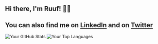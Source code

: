 ## Hi there, I'm Ruuf! 👋🏼

You can also find me on [LinkedIn](https://www.linkedin.com/in/rauf-jatoi-aa44892aa/) and on [Twitter](https://twitter.com/rauf_pokem80776)
---
![Your GitHub Stats](https://github-readme-stats.vercel.app/api?username=Raufjatoi&show_icons=true&count_private=true)
![Your Top Languages](https://github-readme-stats.vercel.app/api/top-langs/?username=Raufjatoi&layout=compact)
